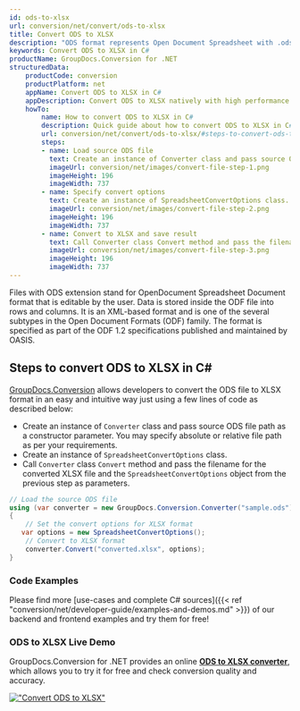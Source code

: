 ```yaml
---
id: ods-to-xlsx
url: conversion/net/convert/ods-to-xlsx
title: Convert ODS to XLSX
description: "ODS format represents Open Document Spreadsheet with .ods extension. Learn how to convert ODS to XLSX file programmatically in C# language using GroupDocs.Conversion for .NET library."
keywords: Convert ODS to XLSX in C#
productName: GroupDocs.Conversion for .NET
structuredData:
    productCode: conversion
    productPlatform: net
    appName: Convert ODS to XLSX in C#
    appDescription: Convert ODS to XLSX natively with high performance using C# language and server side GroupDocs.Conversion for .NET APIs, without the use of any software like Microsoft or Open Office.
    howTo:
        name: How to convert ODS to XLSX in C# 
        description: Quick guide about how to convert ODS to XLSX in C# with high performance and accuracy.
        url: conversion/net/convert/ods-to-xlsx/#steps-to-convert-ods-to-xlsx-in-c
        steps:
        - name: Load source ODS file 
          text: Create an instance of Converter class and pass source ODS file path as a constructor parameter. You may specify absolute or relative file path as per your requirements. 
          imageUrl: conversion/net/images/convert-file-step-1.png
          imageHeight: 196
          imageWidth: 737
        - name: Specify convert options 
          text: Create an instance of SpreadsheetConvertOptions class.
          imageUrl: conversion/net/images/convert-file-step-2.png
          imageHeight: 196
          imageWidth: 737
        - name: Convert to XLSX and save result 
          text: Call Converter class Convert method and pass the filename for the converted HTML file and the SpreadsheetConvertOptions object from the previous step as parameters.
          imageUrl: conversion/net/images/convert-file-step-3.png
          imageHeight: 196
          imageWidth: 737
---
```


Files with ODS extension stand for OpenDocument Spreadsheet Document format that is editable by the user. Data is stored inside the ODF file into rows and columns. It is an XML-based format and is one of the several subtypes in the Open Document Formats (ODF) family. The format is specified as part of the ODF 1.2 specifications published and maintained by OASIS.

## Steps to convert ODS to XLSX in C#

[GroupDocs.Conversion](https://products.groupdocs.com/conversion/net) allows developers to convert the ODS file to XLSX format in an easy and intuitive way just using a few lines of code as described below:

* Create an instance of `Converter` class and pass source ODS file path as a constructor parameter. You may specify absolute or relative file path as per your requirements. 
* Create an instance of `SpreadsheetConvertOptions` class.
* Call `Converter` class `Convert` method and pass the filename for the converted XLSX file and the `SpreadsheetConvertOptions` object from the previous step as parameters.

```csharp
// Load the source ODS file
using (var converter = new GroupDocs.Conversion.Converter("sample.ods"))
{
    // Set the convert options for XLSX format
   var options = new SpreadsheetConvertOptions();
    // Convert to XLSX format
    converter.Convert("converted.xlsx", options);
}
```

### Code Examples

Please find more [use-cases and complete C# sources]({{< ref "conversion/net/developer-guide/examples-and-demos.md" >}}) of our backend and frontend examples and try them for free!

### ODS to XLSX Live Demo

GroupDocs.Conversion for .NET provides an online [**ODS to XLSX converter**](https://products.groupdocs.app/conversion/ods-to-xlsx), which allows you to try it for free and check conversion quality and accuracy.

[!["Convert ODS to XLSX"](conversion/net/images/convert-to-xlsx/convert-ods-to-xlsx.png)](https://products.groupdocs.app/conversion/ods-to-xlsx)